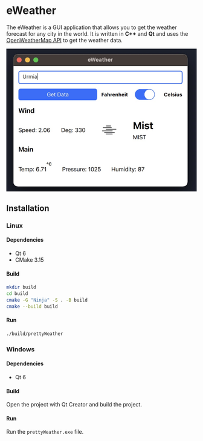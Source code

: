 # eWeather

The eWeather is a GUI application that allows you to get the weather forecast for any city in the world. It is written in **C++** and **Qt** and uses the [OpenWeatherMap API](https://openweathermap.org/api) to get the weather data.

![eWeather C++ qml](preview.jpg)

## Installation

### Linux

#### Dependencies

- Qt 6
- CMake 3.15

#### Build

```bash
mkdir build
cd build
cmake -G "Ninja" -S . -B build
cmake --build build
```

#### Run

```bash
./build/prettyWeather
```

### Windows

#### Dependencies

- Qt 6

#### Build

Open the project with Qt Creator and build the project.

#### Run

Run the `prettyWeather.exe` file.
